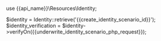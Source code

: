 use {{api_name}}\Resources\Identity;

$identity = Identity::retrieve('{{create_identity_scenario_id}}');
$identity_verification = $identity->verifyOn({{underwrite_identity_scenario_php_request}});